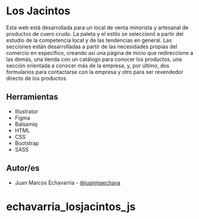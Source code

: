 
# Los Jacintos

Esta web está desarrollada para un local de venta minorista y artesanal de productos de cuero crudo. 
La paleta y el estilo se seleccionó a partir del estudio de la competencia local y de las tendencias en general. 
Las secciones están desarrolladas a partir de las necesidades propias del comercio en especifico, creando así una página de inicio que redireccione a las demás, una tienda con un catálogo para conocer los productos, una sección orientada a conocer más de la empresa, y, por último, dos formularios para contactarse con la empresa y otro para ser revendedor directo de los productos.


## Herramientas

- Illustrator
- Figma
- Balsamiq
- HTML
- CSS
- Bootstrap
- SASS

## Autor/es

- Juan Marcos Echavarría - [@juanmaechava](https://www.github.com/JuanmaEchava)

# echavarria_losjacintos_js
